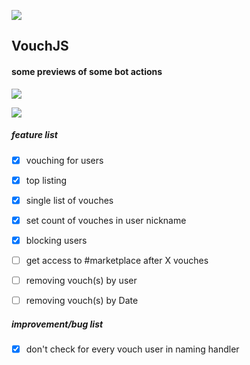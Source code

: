 ![](http://i.imgur.com/lnyo4rM.jpg)
## VouchJS

#### some previews of some bot actions

![](http://i.imgur.com/7M32aep.png)

![](http://i.imgur.com/yJWtLCC.png)

##### feature list

- [x] vouching for users
- [x] top listing
- [x] single list of vouches 
- [x] set count of vouches in user nickname  
- [x] blocking users
- [ ] get access to #marketplace after X vouches
- [ ] removing vouch(s) by user
- [ ] removing vouch(s) by Date


##### improvement/bug list

- [x] don't check for every vouch user in naming handler
